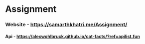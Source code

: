 # Assignment

### Website - https://samarthkhatri.me/Assignment/

#### Api - https://alexwohlbruck.github.io/cat-facts/?ref=apilist.fun

